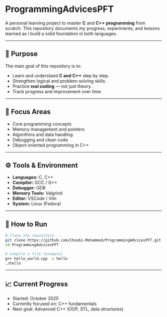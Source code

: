 # ProgrammingAdvicesPFT

A personal learning project to master **C** and **C++ programming** from scratch.
This repository documents my progress, experiments, and lessons learned as I build a solid foundation in both languages.

---

## 🎯 Purpose

The main goal of this repository is to:

* Learn and understand **C and C++** step by step.
* Strengthen logical and problem-solving skills.
* Practice **real coding** — not just theory.
* Track progress and improvement over time.

---

## 🧠 Focus Areas

* Core programming concepts
* Memory management and pointers
* Algorithms and data handling
* Debugging and clean code
* Object-oriented programming in C++

---

## ⚙️ Tools & Environment

* **Languages:** C, C++
* **Compiler:** GCC / G++
* **Debugger:** GDB
* **Memory Tools:** Valgrind
* **Editor:** VSCode / Vim
* **System:** Linux (Fedora)

---

## 🚀 How to Run

```bash
# Clone the repository
git clone https://github.com/Choubi-Mohammed/ProgrammingAdvicesPFT.git
cd ProgrammingAdvicesPFT

# Compile a file (example)
g++ hello_world.cpp -o hello
./hello
```

---

## 📈 Current Progress

* Started: October 2025
* Currently focused on: C++ fundamentals
* Next goal: Advanced C++ (OOP, STL, data structures)
